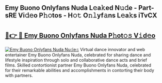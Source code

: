 ## Emy Buono Onlyfans Nuda L𝚎a𝚔ed N𝚞𝚍e - Part-sRE Vi𝚍𝚎o P𝚑𝚘tos - H𝚘𝚝 O𝚗𝚕yf𝚊ns L𝚎a𝚔s iTvCX

# <h2><a href="http://kf8f4z2.oniu.top/?m=Emy+Buono+Onlyfans+Nuda">🔗👉 🔴 Emy Buono Onlyfans Nuda P𝚑ot𝚘𝚜 V𝚒d𝚎o</a></h2>

[![Emy Buono Onlyfans Nuda Nu𝚍e𝚜](https://i.imgur.com/0qMVB7G.gif)](http://kf8f4z2.oniu.top/?m=Emy+Buono+Onlyfans+Nuda)
Virtual dance innovator and web entertainer Emy Buono Onlyfans Nuda, celebrated for sharing dance and lifestyle inspiration through solo and collaborative dance acts and brief films. Skilled contortionist partner Emy Buono Onlyfans Nuda, celebrated for their remarkable abilities and accomplishments in contorting their body with partners.  
